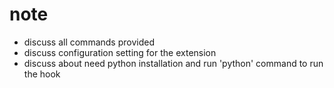 # note
- discuss all commands provided
- discuss configuration setting for the extension
- discuss about need python installation and run 'python' command to run the hook